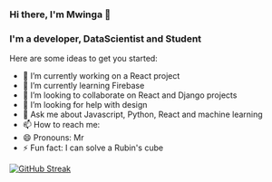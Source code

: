 ### Hi there, I'm Mwinga 👋

### I'm a developer, DataScientist and Student

Here are some ideas to get you started:

- 🔭 I’m currently working on a React project
- 🌱 I’m currently learning Firebase
- 👯 I’m looking to collaborate on React and Django projects
- 🤔 I’m looking for help with design
- 💬 Ask me about Javascript, Python, React and machine learning
- 📫 How to reach me: 
- 😄 Pronouns: Mr
- ⚡ Fun fact: I can solve a Rubin's cube

[![GitHub Streak](https://github-readme-streak-stats.herokuapp.com?user=izzoh-ade&theme=dark&date_format=M%20j%5B%2C%20Y%5D)](https://git.io/streak-stats)
